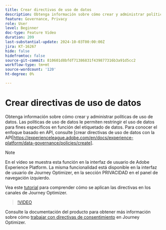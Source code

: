 ```yaml
---
title: Crear directivas de uso de datos
description: Obtenga información sobre cómo crear y administrar políticas de uso de datos.
feature: Governance, Privacy
role: User
level: Beginner
doc-type: Feature Video
duration: 209
last-substantial-update: 2024-10-03T00:00:00Z
jira: KT-16267
hide: false
hidefromtoc: false
source-git-commit: 810601d8bfdf71386831f439877316b3a91d5cc2
workflow-type: tm+mt
source-wordcount: '120'
ht-degree: 0%

---
```



# Crear directivas de uso de datos

Obtenga información sobre cómo crear y administrar políticas de uso de datos. Las políticas de uso de datos le permiten restringir el uso de datos para fines específicos en función del etiquetado de datos. Para conocer el enfoque basado en API, consulte [crear directivas de uso de datos con la API|https://experienceleague.adobe.com/en/docs/experience-platform/data-governance/policies/create].

>[!NOTE]
>
>En el vídeo se muestra esta función en la interfaz de usuario de Adobe Experience Platform. La misma funcionalidad está disponible en la interfaz de usuario de Journey Optimizer, en la sección PRIVACIDAD en el panel de navegación izquierdo.
>
>Vea este [tutorial](/help/privacy/enforce-data-usage-policies-in-journey-optimizer-channels.md) para comprender cómo se aplican las directivas en los canales de Journey Optimizer.

>[!VIDEO](https://video.tv.adobe.com/v/32977/?learn=on)

Consulte la documentación del producto para obtener más información sobre cómo [trabajar con directivas de consentimiento](https://experienceleague.adobe.com/en/docs/journey-optimizer/using/privacy/consent/consent-restricted) en Journey Optimizer.
